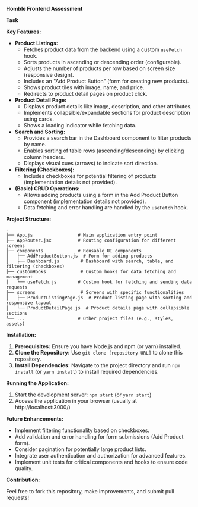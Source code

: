 **Homble Frontend Assessment**

**Task**

**Key Features:**

- **Product Listings:**
   - Fetches product data from the backend using a custom `useFetch` hook.
   - Sorts products in ascending or descending order (configurable).
   - Adjusts the number of products per row based on screen size (responsive design).
   - Includes an "Add Product Button" (form for creating new products).
   - Shows product tiles with image, name, and price.
   - Redirects to product detail pages on product click.
- **Product Detail Page:**
   - Displays product details like image, description, and other attributes.
   - Implements collapsible/expandable sections for product description using cards.
   - Shows a loading indicator while fetching data.
- **Search and Sorting:**
   - Provides a search bar in the Dashboard component to filter products by name.
   - Enables sorting of table rows (ascending/descending) by clicking column headers.
   - Displays visual cues (arrows) to indicate sort direction.
- **Filtering (Checkboxes):**
   - Includes checkboxes for potential filtering of products (implementation details not provided).
- **(Basic) CRUD Operations:**
   - Allows adding products using a form in the Add Product Button component (implementation details not provided).
   - Data fetching and error handling are handled by the `useFetch` hook.

**Project Structure:**

```
.
├── App.js                 # Main application entry point
├── AppRouter.jsx          # Routing configuration for different screens
├── components             # Reusable UI components
│   ├── AddProductButton.js  # Form for adding products
│   ├── Dashboard.js        # Dashboard with search, table, and filtering (checkboxes)
├── customHooks             # Custom hooks for data fetching and management
│   └── useFetch.js        # Custom hook for fetching and sending data requests
├── screens                 # Screens with specific functionalities
│   ├── ProductListingPage.js  # Product listing page with sorting and responsive layout
│   └── ProductDetailPage.js  # Product details page with collapsible sections
└── ...                    # Other project files (e.g., styles, assets)
```

**Installation:**

1. **Prerequisites:** Ensure you have Node.js and npm (or yarn) installed.
2. **Clone the Repository:** Use `git clone [repository URL]` to clone this repository.
3. **Install Dependencies:** Navigate to the project directory and run `npm install` (or `yarn install`) to install required dependencies.

**Running the Application:**

1. Start the development server: `npm start` (or `yarn start`)
2. Access the application in your browser (usually at http://localhost:3000/)

**Future Enhancements:**

- Implement filtering functionality based on checkboxes.
- Add validation and error handling for form submissions (Add Product form).
- Consider pagination for potentially large product lists.
- Integrate user authentication and authorization for advanced features.
- Implement unit tests for critical components and hooks to ensure code quality.

**Contribution:**

Feel free to fork this repository, make improvements, and submit pull requests!
